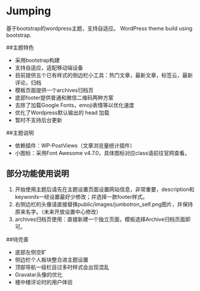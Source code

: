 # Jumping
基于bootstrap的wordpress主题，支持自适应。
WordPress theme build using bootstrap.

##主题特色
* 采用bootstrap构建
* 支持自适应，适配移动端设备
* 目前提供五个已有样式的侧边栏小工具：热门文章，最新文章，标签云，最新评论，归档
* 模板页面提供一个archives归档页
* 底部footer提供普通和微信二维码两种方案
* 去除了加载Google Fonts，emoji表情等以优化速度
* 优化了Wordpress默认输出的 head 加载
* 暂时不支持后台更新

##主题说明
* 依赖插件：WP-PostViews（文章浏览量统计插件）
* 小图标：采用Font Awesome v4.7.0，具体图标对应class请前往官网查看。

## 部分功能使用说明
1. 开始使用主题后请先在主题设置页面设置网站信息，非常重要，description和keywords一经设置最好少修改；并选择一款footer样式。
2. 右侧边栏的头像请直接替换public/images/jumbotron_self.png图片，并保持原来名字。（未来开放设置中心修改）
3. archives归档页使用：直接新建一个独立页面，模板选择Archive归档页面即可。

##待完善
* 底部左侧空旷
* 侧边栏个人板块整合进主题设置
* 顶部导航一级栏目过多时样式会出现混乱
* Gravatar头像的优化
* 楼中楼评论时的用户体验
